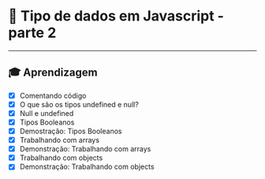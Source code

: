 # 🤯 Tipo de dados em Javascript - parte 2

----

## 🎓 Aprendizagem

- [x] Comentando código
- [x] O que são os tipos undefined e null?
- [x] Null e undefined
- [x] Tipos Booleanos
- [x] Demostração: Tipos Booleanos
- [x] Trabalhando com arrays
- [x] Demonstração: Trabalhando com arrays
- [x] Trabalhando com objects
- [x] Demonstração: Trabalhando com objects
